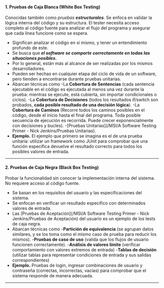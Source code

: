 #### **1. Pruebas de Caja Blanca (White Box Testing)**
Conocidas también como *pruebas **estructurales***.
Se enfoca en validar la lógica interna del código y su estructura. 
El tester necesita acceso completo al código fuente para analizar el flujo del programa y asegurar que cada línea funcione como se espera.

- Significan analizar el código en sí mismo, y tener un entendimiento profundo de este.
- Se busca que ***el software se comporte correctamente en todas las situaciones posibles.***
- Por lo general, están más al alcance de ser realizadas por los mismos desarrolladores.
- Pueden ser hechas en cualquier etapa del ciclo de vida de un software, pero tienden a encontrarse durante pruebas unitarias.
- Abarcan técnicas como 
	-La **Cobertura de Sentencias** (cada sentencia ejecutable en el código es ejecutada al menos una vez durante la prueba: mientras se ejecute, está cubierta, sin importar condicionales o ciclos).
	-La **Cobertura de Decisiones** (todos los resultados if/switch son probados, **cada posible resultado de una decisión lógica**).
	-La **Cobertura de Caminos** (Recorre todos los caminos posibles en el código, desde el inicio hasta el final del programa. Toda posible secuencia de ejecución es recorrida. Puede crecer exponencialmente con decisiones y bucles).
	-[Pruebas Unitarias](/MSI/A Software Testing Primer - Nick Jenkins/Pruebas Unitarias).
- **Ejemplo.** El ejemplo que primero se imagina es el de una prueba unitaria: utilizar un framework como JUnit para comprobar que una función específica devuelve el resultado correcto para todos los posibles valores de entrada.
****
#### **2. Pruebas de Caja Negra (Black Box Testing)**
Probar la funcionalidad sin conocer la implementación interna del sistema. No requiere acceso al código fuente.

- Se basan en los requisitos del usuario y las especificaciones del sistema.
- Se enfocan en verificar un resultado específico con determinados valores de entrada.
- Las [Pruebas de Aceptación](/MSI/A Software Testing Primer - Nick Jenkins/Pruebas de Aceptación) del usuario es un ejemplo de los tests de caja negra.
- Abarcan técnicas como
	-**Partición de equivalencia** (se agrupan datos similares, y se los toma como el mismo caso de prueba para reducir los mismos).
	-**Pruebas de caso de uso** (valida que los flujos de usuario funcionen correctamente).
	-**Análisis de valores límite** (verificar comportamiento con valores extremos de entrada)
	-**Tablas de decisión** (utilizar tablas para representar condiciones de entrada y sus salidas correspondientes)
- **Ejemplo.** Pruebas de login, ingresar combinaciones de usuario y contraseña (correctas, incorrectas, vacías) para comprobar que el sistema responde de manera adecuada.

****

